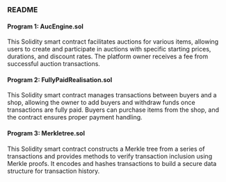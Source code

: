 ### README
#### Program 1: AucEngine.sol

This Solidity smart contract facilitates auctions for various items, allowing users to create and participate in auctions with specific starting prices, durations, and discount rates. The platform owner receives a fee from successful auction transactions.

#### Program 2: FullyPaidRealisation.sol

This Solidity smart contract manages transactions between buyers and a shop, allowing the owner to add buyers and withdraw funds once transactions are fully paid. Buyers can purchase items from the shop, and the contract ensures proper payment handling.

#### Program 3: Merkletree.sol

This Solidity smart contract constructs a Merkle tree from a series of transactions and provides methods to verify transaction inclusion using Merkle proofs. It encodes and hashes transactions to build a secure data structure for transaction history.
